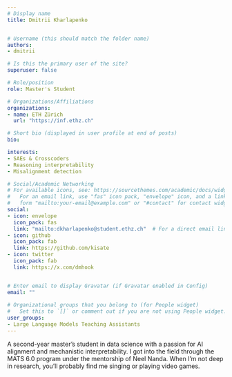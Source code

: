 ```yaml
---
# Display name
title: Dmitrii Kharlapenko


# Username (this should match the folder name)
authors:
- dmitrii

# Is this the primary user of the site?
superuser: false

# Role/position
role: Master's Student

# Organizations/Affiliations
organizations:
- name: ETH Zürich
  url: "https://inf.ethz.ch"

# Short bio (displayed in user profile at end of posts)
bio: 

interests:
- SAEs & Crosscoders
- Reasoning interpretability
- Misalignment detection

# Social/Academic Networking
# For available icons, see: https://sourcethemes.com/academic/docs/widgets/#icons
#   For an email link, use "fas" icon pack, "envelope" icon, and a link in the
#   form "mailto:your-email@example.com" or "#contact" for contact widget.
social:
- icon: envelope
  icon_pack: fas
  link: "mailto:dkharlapenko@student.ethz.ch"  # For a direct email link, use "mailto:test@example.org".
- icon: github
  icon_pack: fab
  link: https://github.com/kisate
- icon: twitter
  icon_pack: fab
  link: https://x.com/dmhook


# Enter email to display Gravatar (if Gravatar enabled in Config)
email: ""
  
# Organizational groups that you belong to (for People widget)
#   Set this to `[]` or comment out if you are not using People widget.  
user_groups:
- Large Language Models Teaching Assistants
---
```

A second-year master’s student in data science with a passion for AI alignment and mechanistic interpretability. 
I got into the field through the MATS 6.0 program under the mentorship of Neel Nanda. 
When I’m not deep in research, you’ll probably find me singing or playing video games.